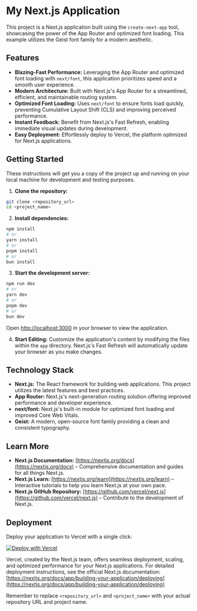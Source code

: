 # My Next.js Application

This project is a Next.js application built using the `create-next-app` tool, showcasing the power of the App Router and optimized font loading.  This example utilizes the Geist font family for a modern aesthetic.

## Features

* **Blazing-Fast Performance:** Leveraging the App Router and optimized font loading with `next/font`, this application prioritizes speed and a smooth user experience.
* **Modern Architecture:** Built with Next.js's App Router for a streamlined, efficient, and maintainable routing system.
* **Optimized Font Loading:**  Uses `next/font` to ensure fonts load quickly, preventing Cumulative Layout Shift (CLS) and improving perceived performance.
* **Instant Feedback:** Benefit from Next.js's Fast Refresh, enabling immediate visual updates during development.
* **Easy Deployment:** Effortlessly deploy to Vercel, the platform optimized for Next.js applications.


## Getting Started

These instructions will get you a copy of the project up and running on your local machine for development and testing purposes.

1. **Clone the repository:**

```bash
git clone <repository_url>
cd <project_name>
```

2. **Install dependencies:**

```bash
npm install
# or
yarn install
# or
pnpm install
# or
bun install
```

3. **Start the development server:**

```bash
npm run dev
# or
yarn dev
# or
pnpm dev
# or
bun dev
```

Open [http://localhost:3000](http://localhost:3000) in your browser to view the application.

4. **Start Editing:**  Customize the application's content by modifying the files within the `app` directory.  Next.js's Fast Refresh will automatically update your browser as you make changes.


## Technology Stack

* **Next.js:** The React framework for building web applications.  This project utilizes the latest features and best practices.
* **App Router:** Next.js's next-generation routing solution offering improved performance and developer experience.
* **next/font:**  Next.js's built-in module for optimized font loading and improved Core Web Vitals.
* **Geist:** A modern, open-source font family providing a clean and consistent typography.


## Learn More

* **Next.js Documentation:** [https://nextjs.org/docs](https://nextjs.org/docs) – Comprehensive documentation and guides for all things Next.js.
* **Next.js Learn:** [https://nextjs.org/learn](https://nextjs.org/learn) – Interactive tutorials to help you learn Next.js at your own pace.
* **Next.js GitHub Repository:** [https://github.com/vercel/next.js](https://github.com/vercel/next.js) – Contribute to the development of Next.js.


## Deployment

Deploy your application to Vercel with a single click:

[![Deploy with Vercel](https://vercel.com/button)](https://vercel.com/new?utm_source=github&utm_medium=readme&utm_campaign=next-js)

Vercel, created by the Next.js team, offers seamless deployment, scaling, and optimized performance for your Next.js applications.  For detailed deployment instructions, see the official Next.js documentation: [https://nextjs.org/docs/app/building-your-application/deploying](https://nextjs.org/docs/app/building-your-application/deploying)


Remember to replace `<repository_url>` and `<project_name>` with your actual repository URL and project name.
